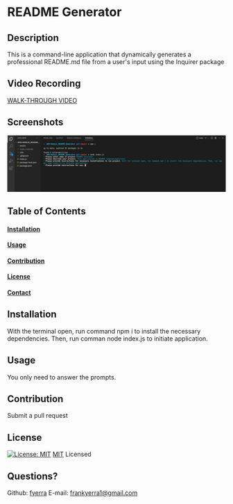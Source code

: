# README Generator
  
  ## Description

  This is a command-line application that dynamically generates a professional README.md file from a user's input using the Inquirer package

  ## Video Recording
  [WALK-THROUGH VIDEO](https://drive.google.com/drive/folders/1eBZAD336dVGj7XKMfhvl_BHAKF--iBR-?usp=sharing)

  ## Screenshots
  ![](./assets/screenshot.png)

  ## Table of Contents
  #### [Installation](#installation)
  #### [Usage](#usage)
  #### [Contribution](#contribution)
  #### [License](#license)
  #### [Contact](#questions)

  ## Installation

  With the terminal open, run command npm i to install the necessary dependencies. Then, run comman node index.js to initiate application.

  ## Usage

  You only need to answer the prompts.

  ## Contribution

  Submit a pull request

  ## License

  [![License: MIT](https://img.shields.io/badge/License-MIT-yellow.svg)](https://opensource.org/licenses/MIT) [MIT](https://choosealicense.com/licenses/mit/) Licensed

  ## Questions?

  Github: [fyerra](https://github.com/fyerra)
  E-mail: frankyerra1@gmail.com

